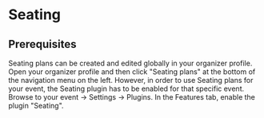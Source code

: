 # Seating 

## Prerequisites

Seating plans can be created and edited globally in your organizer profile. Open your organizer profile and then click "Seating plans" at the bottom of the navigation menu on the left. However, in order to use Seating plans for your event, the Seating plugin has to be enabled for that specific event. Browse to your event -> Settings -> Plugins. In the Features tab, enable the plugin "Seating". 

